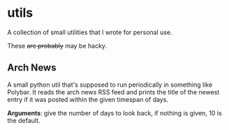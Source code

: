# utils
A collection of small utilities that I wrote for personal use.

These ~~are probably~~ may be hacky.

## Arch News
A small python util that's supposed to run periodically in something like Polybar.
It reads the arch news RSS feed and prints the title of the newest entry if it was posted within the given timespan of days.

**Arguments**: give the number of days to look back, if nothing is given, 10 is the default. 
